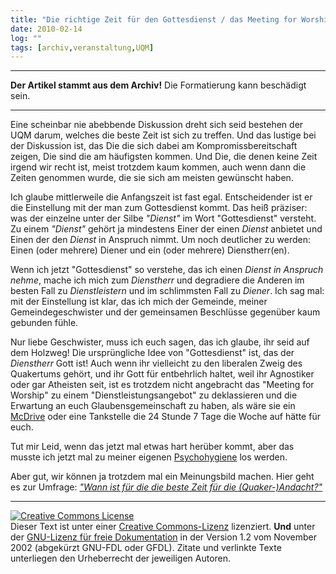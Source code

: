 ```yaml
---
title: "Die richtige Zeit für den Gottesdienst / das Meeting for Worship"
date: 2010-02-14
log: ""
tags: [archiv,veranstaltung,UQM]
---
```

<hr><b>Der Artikel stammt aus dem Archiv!</b> Die Formatierung kann beschädigt sein.<hr>

Eine scheinbar nie abebbende Diskussion dreht sich seid bestehen der UQM darum, welches die beste Zeit ist sich zu treffen. Und das lustige bei der Diskussion ist, das Die die sich dabei am Kompromissbereitschaft zeigen, Die sind die am häufigsten kommen. Und Die, die denen keine Zeit irgend wir recht ist, meist trotzdem kaum  kommen, auch wenn dann die Zeiten genommen wurde, die sie sich am meisten gewünscht haben.

Ich glaube mittlerweile die Anfangszeit ist fast egal. Entscheidender ist er die Einstellung mit der man zum Gottesdienst kommt. Das heiß präziser: was der einzelne unter der Silbe <i>"Dienst"</i> im Wort "Gottesdienst" versteht. Zu einem <i>"Dienst"</i> gehört ja mindestens Einer der einen <i>Dienst</i> anbietet und Einen der den  <i>Dienst</i> in Anspruch nimmt. Um noch deutlicher zu werden: Einen (oder mehrere) Diener und ein (oder mehrere) Dienstherr(en). 

Wenn ich jetzt "Gottesdienst" so verstehe, das ich einen <i>Dienst in Anspruch nehme</i>, mache ich mich zum <i>Dienstherr</i> und degradiere die Anderen im besten Fall zu <i>Dienstleistern</i> und im schlimmsten Fall zu <i>Diener</i>. Ich sag mal: mit der Einstellung ist klar, das ich mich der Gemeinde, meiner Gemeindegeschwister und der gemeinsamen Beschlüsse gegenüber kaum gebunden fühle.

Nur liebe Geschwister, muss ich euch sagen, das ich glaube, ihr seid auf dem Holzweg! Die ursprüngliche Idee von "Gottesdienst" ist, das der <i>Dienstherr</i> Gott ist! Auch wenn ihr vielleicht zu den liberalen Zweig des Quakertums gehört, und ihr Gott für entbehrlich haltet, weil ihr Agnostiker oder gar Atheisten seit, ist es trotzdem nicht angebracht das "Meeting for Worship" zu einem "Dienstleistungsangebot" zu deklassieren und die Erwartung an euch Glaubensgemeinschaft  zu haben, als wäre sie ein <a href="http://de.wikipedia.org/wiki/McDonald%E2%80%99s#McDrive">McDrive</a> oder eine Tankstelle die 24 Stunde 7 Tage die Woche auf hätte für euch.

Tut mir Leid, wenn das jetzt mal etwas hart herüber kommt, aber das musste ich jetzt mal zu meiner eigenen <a href="http://www.google.com/url?q=http://de.wikipedia.org/wiki/Psychohygiene&ei=-Pt3S9_-CNOO_AbB1YjJCg&sa=X&oi=spellmeleon_result&resnum=1&ct=result&ved=0CAcQhgIwAA&usg=AFQjCNFbVTL08_7Q3IgSYi2rIaHWAX-3Zg">Psychohygiene</a> los werden.

Aber gut, wir können ja trotzdem mal ein Meinungsbild machen. Hier geht es zur Umfrage: <a href="http://www.the-independent-friend.de/?q=node/603"><i>"Wann ist für die die beste Zeit für die (Quaker-)Andacht?"</i></a>

<hr>

 <a rel="license" href="http://creativecommons.org/licenses/by-sa/3.0/de/"><img alt="Creative Commons License" style="border-width:0" src="http://i.creativecommons.org/l/by-sa/3.0/de/88x31.png" /></a><br />Dieser <span xmlns:dc="http://purl.org/dc/elements/1.1/" href="http://purl.org/dc/dcmitype/Text" rel="dc:type">Text</span> ist unter einer <a rel="license" href="http://creativecommons.org/licenses/by-sa/3.0/de/">Creative Commons-Lizenz</a> lizenziert. <b>Und</b> unter der <a href="http://de.wikipedia.org/wiki/GFDL">GNU-Lizenz für freie Dokumentation</a> in der Version 1.2 vom November 2002 (abgekürzt GNU-FDL oder GFDL). Zitate und verlinkte Texte unterliegen den Urheberrecht der jeweiligen Autoren.

